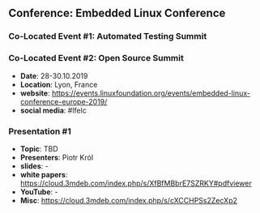 ## Conference: Embedded Linux Conference

### Co-Located Event #1: Automated Testing Summit

### Co-Located Event #2: Open Source Summit

* **Date**: 28-30.10.2019
* **Location**: Lyon, France
* **website**: https://events.linuxfoundation.org/events/embedded-linux-conference-europe-2019/
* **social media**: #lfelc

### Presentation #1

* **Topic**: TBD
* **Presenters**: Piotr Król
* **slides**: -
* **white papers**: https://cloud.3mdeb.com/index.php/s/XfBfMBbrE7SZRKY#pdfviewer
* **YouTube**: -
* **Misc**: https://cloud.3mdeb.com/index.php/s/cXCCHPSs2ZecXp2
